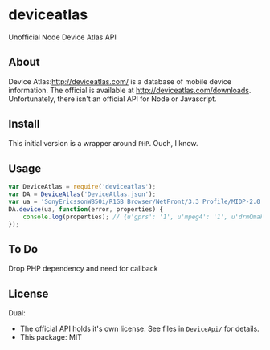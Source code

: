 # deviceatlas

Unofficial Node Device Atlas API


## About

Device Atlas:http://deviceatlas.com/ is a database of mobile device information. The official is available at http://deviceatlas.com/downloads. Unfortunately, there isn't an official API for Node or Javascript. 

## Install

This initial version is a wrapper around ```PHP```. Ouch, I know.

## Usage

```js
var DeviceAtlas = require('deviceatlas');
var DA = DeviceAtlas('DeviceAtlas.json');
var ua = 'SonyEricssonW850i/R1GB Browser/NetFront/3.3 Profile/MIDP-2.0 Configuration/CLDC-1.1';
DA.device(ua, function(error, properties) {
	console.log(properties); // {u'gprs': '1', u'mpeg4': '1', u'drmOmaForwardLock': '1', ...
});
```

## To Do

Drop PHP dependency and need for callback


## License

Dual:

- The official API holds it's own license. See files in ```DeviceApi/``` for details.
- This package: MIT